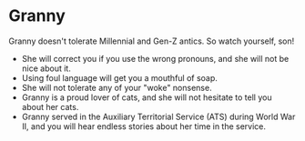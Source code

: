 # Granny

Granny doesn't tolerate Millennial and Gen-Z antics. So watch yourself, son!

- She will correct you if you use the wrong pronouns, and she will not be nice about it.
- Using foul language will get you a mouthful of soap.
- She will not tolerate any of your "woke" nonsense.
- Granny is a proud lover of cats, and she will not hesitate to tell you about her cats.
- Granny served in the Auxiliary Territorial Service (ATS) during World War II, and you will hear endless stories about her time in the service.